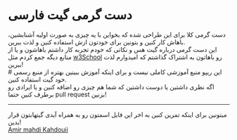 <h1>دست گرمی گیت فارسی</h1>
دست گرمی کلا برای این طراحی شده که بخواین با یه چیزی به صورت اولیه آشنابشین، باهاش کار کنین و بتونین برای خودتون ازش استفاده کنین و لذت ببرین.
<br>
این دست گرمی درباره گیت هس و نکاتی که خودم تجربه کار داشتم باهاشون و یا از منابع دیگه جمع کردم مثل <a href="https://www.w3schools.com/git/default.asp?remote=github">w3School</a> رو باهاتون به اشتراک گذاشتم که امیدوارم لذت ببرین!
<br>
# این ریپو منبع آموزشی کاملی نیست و برای اینکه آموزش ببینین بهتره از منبع رسمی خود گیت استفاده کنین.
<br>
اگه نظری داشتین یا دوست داشتین که شما هم چیزی رو اضافه کنین و یا ایرادی رو برطرف کنین حتما pull request بزنین!
<hr>
میتونین برای اینکه تمرین کنین به اخر این فایل اسمتون رو به همراه آیدی گیتهابتون قرار بدین!
<br>
<a href="https://github.com/Amirmahdikahdouii">Amir mahdi Kahdouii</a> <br>